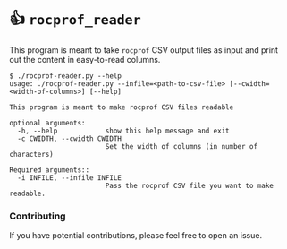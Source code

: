 # :thumbsup: `rocprof_reader`

This program is meant to take `rocprof` CSV output files as input and print out the content in easy-to-read columns.

```
$ ./rocprof-reader.py --help
usage: ./rocprof-reader.py --infile=<path-to-csv-file> [--cwidth=<width-of-columns>] [--help]

This program is meant to make rocprof CSV files readable

optional arguments:
  -h, --help            show this help message and exit
  -c CWIDTH, --cwidth CWIDTH
                        Set the width of columns (in number of characters)

Required arguments::
  -i INFILE, --infile INFILE
                        Pass the rocprof CSV file you want to make readable.
```


### Contributing
If you have potential contributions, please feel free to open an issue.
